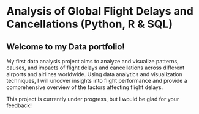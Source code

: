 # Analysis of Global Flight Delays and Cancellations (Python, R & SQL)

## Welcome to my Data portfolio! 
My first data analysis project aims to analyze and visualize patterns, causes, and impacts
of flight delays and cancellations across different airports and airlines worldwide. 
Using data analytics and visualization techniques, I will uncover insights into flight 
performance and provide a comprehensive overview of the factors affecting flight delays. 

This project is currently under progress, but I would be glad for your feedback!
